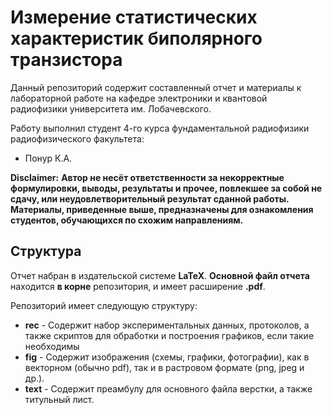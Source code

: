 # Измерение статистических характеристик биполярного транзистора

Данный репозиторий содержит составленный отчет и материалы к лабораторной работе на кафедре электроники и квантовой радиофизики университета им. Лобачевского.

 

Работу выполнил студент 4-го курса фундаментальной радиофизики радиофизического факультета:
 - Понур К.А.


**Disclaimer:**
**Автор не несёт ответственности за некорректные формулировки, выводы, результаты и прочее, повлекшее за собой не сдачу, или неудовлетворительный результат сданной работы. Материалы, приведенные выше, предназначены для ознакомления студентов, обучающихся по схожим направлениям.**

## Структура
Отчет набран в издательской системе **LaTeX**. 
**Основной файл отчета** находится **в корне** репозитория, и имеет
расширение **.pdf**.

Репозиторий имеет следующую структуру:
- **rec** - Содержит набор экспериментальных данных, протоколов, а также скриптов для обработки и построения графиков,
  если такие необходимы
- **fig** - Содержит изображения (схемы, графики, фотографии), как в векторном (обычно pdf), так и в растровом формате
  (png, jpeg и др.).
- **text** - Содержит преамбулу для основного файла верстки, а также титульный лист.
